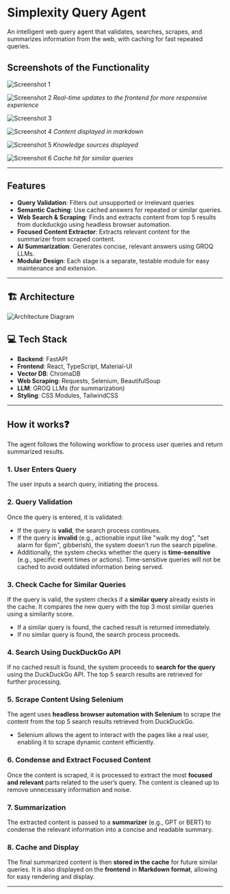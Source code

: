# Simplexity Query Agent

An intelligent web query agent that validates, searches, scrapes, and summarizes information from the web, with caching for fast repeated queries. 

## Screenshots of the Functionality
![Screenshot 1](screenshots/1.png)

![Screenshot 2](screenshots/2.png)
*Real-time updates to the frontend for more responsive experience*

![Screenshot 3](screenshots/3.png)

![Screenshot 4](screenshots/4.png)
*Content displayed in markdown*

![Screenshot 5](screenshots/5.png)
*Knowledge sources displayed*

![Screenshot 6](screenshots/6.png)
*Cache hit for similar queries*

---

## Features
- **Query Validation**: Filters out unsupported or irrelevant queries
- **Semantic Caching**: Use cached answers for repeated or similar queries.
- **Web Search & Scraping**: Finds and extracts content from top 5 results from duckduckgo using headless browser automation.
- **Focused Content Extractor**: Extracts relevant content for the summarizer from scraped content.
- **AI Summarization**: Generates concise, relevant answers using GROQ LLMs.
- **Modular Design**: Each stage is a separate, testable module for easy maintenance and extension.

---

## 🏗️ Architecture

![Architecture Diagram](architecture.png)


## 💻 Tech Stack

- **Backend**: FastAPI
- **Frontend**: React, TypeScript, Material-UI
- **Vector DB**: ChromaDB
- **Web Scraping**: Requests, Selenium, BeautifulSoup
- **LLM**: GROQ LLMs (for summarization)
- **Styling**: CSS Modules, TailwindCSS

---

## How it works❓

The agent follows the following workflow to process user queries and return summarized results.

### 1. **User Enters Query**
The user inputs a search query, initiating the process.

### 2. **Query Validation**
Once the query is entered, it is validated:
- If the query is **valid**, the search process continues.
- If the query is **invalid** (e.g., actionable input like "walk my dog", "set alarm for 6pm", gibberish), the system doesn't run the search pipeline.
- Additionally, the system checks whether the query is **time-sensitive** (e.g., specific event times or actions). Time-sensitive queries will not be cached to avoid outdated information being served.

### 3. **Check Cache for Similar Queries**
If the query is valid, the system checks if a **similar query** already exists in the cache. It compares the new query with the top 3 most similar queries using a similarity score.
- If a similar query is found, the cached result is returned immediately.
- If no similar query is found, the search process proceeds.

### 4. **Search Using DuckDuckGo API**
If no cached result is found, the system proceeds to **search for the query** using the DuckDuckGo API. The top 5 search results are retrieved for further processing.

### 5. **Scrape Content Using Selenium**
The agent uses **headless browser automation with Selenium** to scrape the content from the top 5 search results retrieved from DuckDuckGo.
- Selenium allows the agent to interact with the pages like a real user, enabling it to scrape dynamic content efficiently.

### 6. **Condense and Extract Focused Content**
Once the content is scraped, it is processed to extract the most **focused and relevant** parts related to the user’s query. The content is cleaned up to remove unnecessary information and noise.

### 7. **Summarization**
The extracted content is passed to a **summarizer** (e.g., GPT or BERT) to condense the relevant information into a concise and readable summary.

### 8. **Cache and Display**
The final summarized content is then **stored in the cache** for future similar queries. It is also displayed on the **frontend** in **Markdown format**, allowing for easy rendering and display.

---